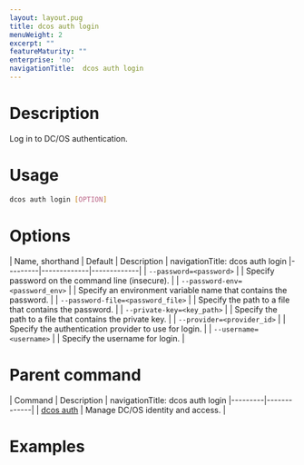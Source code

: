 ```yaml
---
layout: layout.pug
title: dcos auth login
menuWeight: 2
excerpt: ""
featureMaturity: ""
enterprise: 'no'
navigationTitle:  dcos auth login
---
```


<!-- This source repo for this topic is https://github.com/dcos/dcos-docs -->


# Description
Log in to DC/OS authentication. 

# Usage

```bash
dcos auth login [OPTION]
```

# Options

| Name, shorthand | Default | Description |
navigationTitle:  dcos auth login
|---------|-------------|-------------|
| `--password=<password>`   |             | Specify password on the command line (insecure). |
| `--password-env=<password_env>`   |             | Specify an environment variable name that contains the password. |
| `--password-file=<password_file>`   |             | Specify the path to a file that contains the password. |
| `--private-key=<key_path>`   |             | Specify the path to a file that contains the private key. |
| `--provider=<provider_id>`   |             | Specify the authentication provider to use for login. |
| `--username=<username>`   |             | Specify the username for login. |

# Parent command

| Command | Description |
navigationTitle:  dcos auth login
|---------|-------------|
| [dcos auth](/1.9/cli/command-reference/dcos-auth/) |  Manage DC/OS identity and access. |

# Examples
